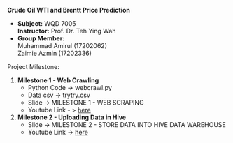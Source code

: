 <h><b>Crude Oil WTI and Brentt Price Prediction</b></h>
<ul>
  <li>
    <b>Subject:</b> WQD 7005 <br><b>Instructor:</b> Prof. Dr. Teh Ying Wah
  </li>
  <li>
    <b>Group Member:</b> <br>Muhammad Amirul (17202062)<br>Zaimie Azmin (17202336)
  </li>
</ul>
<p>
Project Milestone:<br>
<ol>
  <li>
    <b>Milestone 1 - Web Crawling</b><br>
    <ul>
      <li>
        Python Code -> webcrawl.py
      </li>
      <li>
        Data csv -> trytry.csv
      </li>
      <li>
        Slide -> MILESTONE 1 - WEB SCRAPING
      </li>
      <li>
        Youtube Link - > <a href="https://youtu.be/6_hUi_ktaWw">here</a>
      </li>
    </ul>
  </li>
  <li>
    <b>Milestone 2 - Uploading Data in Hive</b><br>
    <ul>
      <li>
        Slide -> MILESTONE 2 - STORE DATA INTO HIVE DATA WAREHOUSE
      </li>
      <li>
        Youtube Link -> <a href="https://youtu.be/A2JoxsWwvZ4">here</a>
      </li>
    </ul>
  </li>
</ol>
</p>
